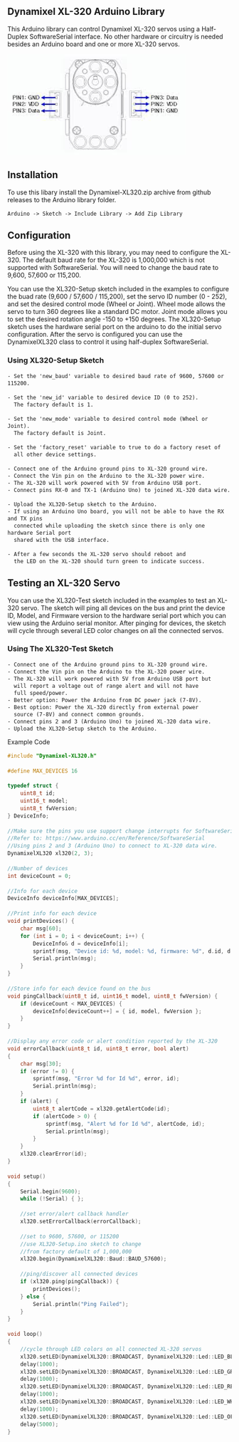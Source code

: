 ## Dynamixel XL-320 Arduino Library

This Arduino library can control Dynamixel XL-320 servos using
a Half-Duplex SoftwareSerial interface. No other hardware or 
circuitry is needed besides an Arduino board and one or more XL-320 servos.

![XL-320 Servo](/images/xl320-servo.png)

## Installation
To use this libary install the Dynamixel-XL320.zip archive from github releases to the 
Arduino library folder.
```
Arduino -> Sketch -> Include Library -> Add Zip Library
```

## Configuration
Before using the XL-320 with this library, you may need to configure the XL-320.
The default baud rate for the XL-320 is 1,000,000 which is not supported with SoftwareSerial. You will need to change the baud rate to 9,600, 57,600 or 115,200.

You can use the XL320-Setup sketch included in the examples to configure the buad rate (9,600 / 57,600 / 115,200), set the servo ID number (0 - 252), and set the desired control mode (Wheel or Joint). Wheel mode allows the servo to turn 360 degrees like a standard DC motor. Joint mode allows you to set the desired rotation angle -150 to +150 degrees. The XL320-Setup sketch uses the hardware serial port on the arduino to do the initial servo configuration. After the servo is configured you can use the DynamixelXL320 class to control it using half-duplex SoftwareSerial.

### Using XL320-Setup Sketch
```
- Set the 'new_baud' variable to desired baud rate of 9600, 57600 or 115200.

- Set the 'new_id' variable to desired device ID (0 to 252).
  The factory default is 1.

- Set the 'new_mode' variable to desired control mode (Wheel or Joint).
  The factory default is Joint.

- Set the 'factory_reset' variable to true to do a factory reset of
  all other device settings.

- Connect one of the Arduino ground pins to XL-320 ground wire.
- Connect the Vin pin on the Arduino to the XL-320 power wire.
- The XL-320 will work powered with 5V from Arduino USB port.
- Connect pins RX-0 and TX-1 (Arduino Uno) to joined XL-320 data wire.

- Upload the XL320-Setup sketch to the Arduino.
- If using an Arduino Uno board, you will not be able to have the RX and TX pins
  connected while uploading the sketch since there is only one hardware Serial port
  shared with the USB interface.

- After a few seconds the XL-320 servo should reboot and
  the LED on the XL-320 should turn green to indicate success.
```

## Testing an XL-320 Servo
You can use the XL320-Test sketch included in the examples to test an XL-320 servo. The sketch will ping all devices on the bus and print the device ID, Model, and Firmware version to the hardware serial port which you can view using the Arduino serial monitor. After pinging for devices, the sketch will cycle through several LED color changes on all the connected servos.


### Using The XL320-Test Sketch
```
- Connect one of the Arduino ground pins to XL-320 ground wire.
- Connect the Vin pin on the Arduino to the XL-320 power wire.
- The XL-320 will work powered with 5V from Arduino USB port but
  will report a voltage out of range alert and will not have 
  full speed/power.
- Better option: Power the Arduino from DC power jack (7-8V).
- Best option: Power the XL-320 directly from external power 
  source (7-8V) and connect common grounds.
- Connect pins 2 and 3 (Arduino Uno) to joined XL-320 data wire.
- Upload the XL320-Setup sketch to the Arduino.
```

Example Code
```c
#include "Dynamixel-XL320.h"

#define MAX_DEVICES 16

typedef struct {
    uint8_t id;
    uint16_t model;
    uint8_t fwVersion;
} DeviceInfo;

//Make sure the pins you use support change interrupts for SoftwareSerial
//Refer to: https://www.arduino.cc/en/Reference/SoftwareSerial
//Using pins 2 and 3 (Arduino Uno) to connect to XL-320 data wire.
DynamixelXL320 xl320(2, 3);

//Number of devices
int deviceCount = 0;

//Info for each device
DeviceInfo deviceInfo[MAX_DEVICES];

//Print info for each device
void printDevices() {
    char msg[60];
    for (int i = 0; i < deviceCount; i++) {
        DeviceInfo& d = deviceInfo[i];
        sprintf(msg, "Device id: %d, model: %d, firmware: %d", d.id, d.model, d.fwVersion);
        Serial.println(msg);
    }
}

//Store info for each device found on the bus
void pingCallback(uint8_t id, uint16_t model, uint8_t fwVersion) {
    if (deviceCount < MAX_DEVICES) {
        deviceInfo[deviceCount++] = { id, model, fwVersion };
    }
}

//Display any error code or alert condition reported by the XL-320
void errorCallback(uint8_t id, uint8_t error, bool alert)
{
    char msg[30];
    if (error != 0) {
        sprintf(msg, "Error %d for Id %d", error, id);
        Serial.println(msg);
    }
    if (alert) {
        uint8_t alertCode = xl320.getAlertCode(id);
        if (alertCode > 0) {
            sprintf(msg, "Alert %d for Id %d", alertCode, id);
            Serial.println(msg);
        }
    }
    xl320.clearError(id);
}

void setup()
{
    Serial.begin(9600);
    while (!Serial) { };

    //set error/alert callback handler
    xl320.setErrorCallback(errorCallback);

    //set to 9600, 57600, or 115200
    //use XL320-Setup.ino sketch to change
    //from factory default of 1,000,000
    xl320.begin(DynamixelXL320::Baud::BAUD_57600);

    //ping/discover all connected devices
    if (xl320.ping(pingCallback)) {
        printDevices();
    } else {
        Serial.println("Ping Failed");
    }
}

void loop()
{
    //cycle through LED colors on all connected XL-320 servos
    xl320.setLED(DynamixelXL320::BROADCAST, DynamixelXL320::Led::LED_BLUE);
    delay(1000);
    xl320.setLED(DynamixelXL320::BROADCAST, DynamixelXL320::Led::LED_GREEN);
    delay(1000);
    xl320.setLED(DynamixelXL320::BROADCAST, DynamixelXL320::Led::LED_RED);
    delay(1000);
    xl320.setLED(DynamixelXL320::BROADCAST, DynamixelXL320::Led::LED_WHITE);
    delay(1000);
    xl320.setLED(DynamixelXL320::BROADCAST, DynamixelXL320::Led::LED_OFF);
    delay(5000);
}
```
